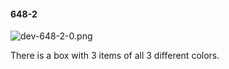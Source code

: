 #### 648-2
![dev-648-2-0.png](https://github.com/lil-lab/nlvr/raw/master/nlvr/dev/images/1/dev-648-2-0.png "dev-648-2-0.png")

There is a box with 3 items of all 3 different colors.